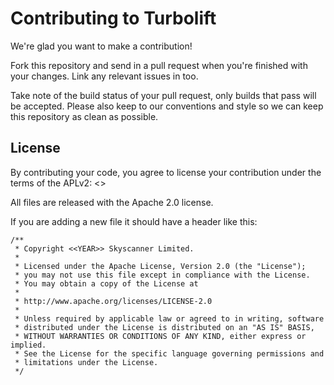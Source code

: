 # Contributing to Turbolift

We're glad you want to make a contribution!

Fork this repository and send in a pull request when you're finished with your changes. Link any relevant issues in too.

Take note of the build status of your pull request, only builds that pass will be accepted. Please also keep to our conventions and style so we can keep this repository as clean as possible.

## License

By contributing your code, you agree to license your contribution under the terms of the APLv2: <<LINK TO REPO LICENCE>>

All files are released with the Apache 2.0 license.

If you are adding a new file it should have a header like this:

```
/**
 * Copyright <<YEAR>> Skyscanner Limited.
 *
 * Licensed under the Apache License, Version 2.0 (the "License");
 * you may not use this file except in compliance with the License.
 * You may obtain a copy of the License at
 *
 * http://www.apache.org/licenses/LICENSE-2.0
 *
 * Unless required by applicable law or agreed to in writing, software
 * distributed under the License is distributed on an "AS IS" BASIS,
 * WITHOUT WARRANTIES OR CONDITIONS OF ANY KIND, either express or implied.
 * See the License for the specific language governing permissions and
 * limitations under the License.
 */
 ```
